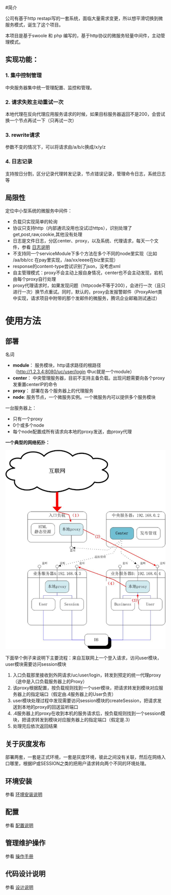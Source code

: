 #简介

公司有基于http restapi写的一套系统，面临大量需求变更，所以想平滑切换到微服务模式，诞生了这个项目。

本项目是基于swoole 和 php 编写的，基于http协议的微服务轻量中间件，主动管理模式。

## 实现功能：

### 1. 集中控制管理

中央服务器集中统一管理配置、监控和管理。

### 2. 请求失败主动重试一次

本地代理在反向代理应用服务请求的时候，如果目标服务器返回不是200，会尝试换一个节点再试一下（只再试一次）

### 3. rewrite请求

参数不变的情况下，可以将请求由/a/b/c换成/x/y/z

### 4. 日志记录

支持按日分割，区分记录代理转发记录，节点错误记录，管理命令日志，系统日志等

## 局限性

定位中小型系统的微服务中间件：

* 负载只实现简单的轮询
* 协议只支持http（内部通讯没用也没试过https），识别处理了get,post,raw,cookie,其他没有处理
* 日志是文件日志，分区center、proxy，以及系统、代理请求，每天一个文件，参看 [日志说明](docs/Logs.md)
* 不支持同一个serviceModule下多个方法在多个不同的node里实现（比如 /aa/bb/cc 在pay里实现，/aa/xx/eeee在biz里实现）
* response的content-type尝试识别了json，没考虑xml
* 自主管理模式：proxy不会主动上报自身情况，center也不会主动发现，宕机由每个proxy自行处理
* proxy代理请求时，如果发现问题（httpcode不等于200），会进行一次（且只进行一次）换节点重试。同时，默认的，proxy会发报警邮件（ProxyAlert类中实现，请求项目中附带的那个发邮件的微服务，腾讯企业邮箱测试通过）

# 使用方法

## 部署

名词

- **module**：  服务模块，http请求路径的根路径（http://1.2.3.4:8080/uc/user/login 中uc就是一个module）
- **center**： 中央管理服务器，目前不支持主备负载。出现问题需要向各个proxy发重置centerIP的命令
- **proxy**： 部署在各个服务器上的代理服务
- **node**: 服务节点，一个微服务实例。一个微服务内可以提供多个服务模块

一台服务器上：

- 只有一个proxy
- 0个或多个node
- 每个node配置成所有请求向本地的proxy发送，由proxy代理

**一个典型的网络拓扑：**


![](docs/clasic_topology.jpg)

下面举个例子来说明下主要流程：来自互联网上一个登入请求，访问user模块，user模块需要访问session模块

1. 入口负载那里接收到外网请求/uc/user/login，转发到预定的统一代理proxy（途中是入口负载服务器上的Proxy）
2. 该proxy根据配置，按负载规则找到一个user模块，把请求转发到模块对应服务器上的指定端口（假定由.4服务器上的User负责）
3. user模块处理过程中发现需要访问session模块的createSession，把请求发送到本地的proxy的回送监听端口
4. .4服务器上的proxy在收到本机的服务请求后，按负载规则找到一个session模块，把请求转发到模块对应服务器上的指定端口（假定是.3）
5. 处理完后依次返回结果

## 关于灰度发布

部署两套，一套是正式环境，一套是灰度环境，彼此之间没有关联，然后在网络入口哪里，根据IP或SESSION之类的把用户请求转向两个不同的环境处理。

## 环境安装

参看 [环境安装说明](docs/EnvInstall.md)

## 配置
 
参看 [配置说明](docs/Config.md)

## 管理维护操作

参看 [操作手册](docs/Cmds.md)

## 代码设计说明

参看 [设计说明](docs/Design.md)